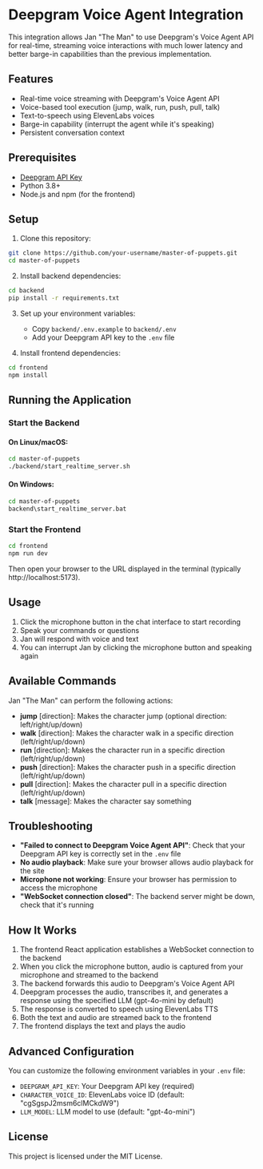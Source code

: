 # Deepgram Voice Agent Integration

This integration allows Jan "The Man" to use Deepgram's Voice Agent API for real-time, streaming voice interactions with much lower latency and better barge-in capabilities than the previous implementation.

## Features

- Real-time voice streaming with Deepgram's Voice Agent API
- Voice-based tool execution (jump, walk, run, push, pull, talk)
- Text-to-speech using ElevenLabs voices
- Barge-in capability (interrupt the agent while it's speaking)
- Persistent conversation context

## Prerequisites

- [Deepgram API Key](https://console.deepgram.com/signup)
- Python 3.8+
- Node.js and npm (for the frontend)

## Setup

1. Clone this repository:
```bash
git clone https://github.com/your-username/master-of-puppets.git
cd master-of-puppets
```

2. Install backend dependencies:
```bash
cd backend
pip install -r requirements.txt
```

3. Set up your environment variables:
    - Copy `backend/.env.example` to `backend/.env`
    - Add your Deepgram API key to the `.env` file

4. Install frontend dependencies:
```bash
cd frontend
npm install
```

## Running the Application

### Start the Backend

#### On Linux/macOS:
```bash
cd master-of-puppets
./backend/start_realtime_server.sh
```

#### On Windows:
```bash
cd master-of-puppets
backend\start_realtime_server.bat
```

### Start the Frontend

```bash
cd frontend
npm run dev
```

Then open your browser to the URL displayed in the terminal (typically http://localhost:5173).

## Usage

1. Click the microphone button in the chat interface to start recording
2. Speak your commands or questions
3. Jan will respond with voice and text
4. You can interrupt Jan by clicking the microphone button and speaking again

## Available Commands

Jan "The Man" can perform the following actions:
- **jump** [direction]: Makes the character jump (optional direction: left/right/up/down)
- **walk** [direction]: Makes the character walk in a specific direction (left/right/up/down)
- **run** [direction]: Makes the character run in a specific direction (left/right/up/down)
- **push** [direction]: Makes the character push in a specific direction (left/right/up/down)
- **pull** [direction]: Makes the character pull in a specific direction (left/right/up/down)
- **talk** [message]: Makes the character say something

## Troubleshooting

- **"Failed to connect to Deepgram Voice Agent API"**: Check that your Deepgram API key is correctly set in the `.env` file
- **No audio playback**: Make sure your browser allows audio playback for the site
- **Microphone not working**: Ensure your browser has permission to access the microphone
- **"WebSocket connection closed"**: The backend server might be down, check that it's running

## How It Works

1. The frontend React application establishes a WebSocket connection to the backend
2. When you click the microphone button, audio is captured from your microphone and streamed to the backend
3. The backend forwards this audio to Deepgram's Voice Agent API
4. Deepgram processes the audio, transcribes it, and generates a response using the specified LLM (gpt-4o-mini by default)
5. The response is converted to speech using ElevenLabs TTS
6. Both the text and audio are streamed back to the frontend
7. The frontend displays the text and plays the audio

## Advanced Configuration

You can customize the following environment variables in your `.env` file:

- `DEEPGRAM_API_KEY`: Your Deepgram API key (required)
- `CHARACTER_VOICE_ID`: ElevenLabs voice ID (default: "cgSgspJ2msm6clMCkdW9")
- `LLM_MODEL`: LLM model to use (default: "gpt-4o-mini")

## License

This project is licensed under the MIT License. 